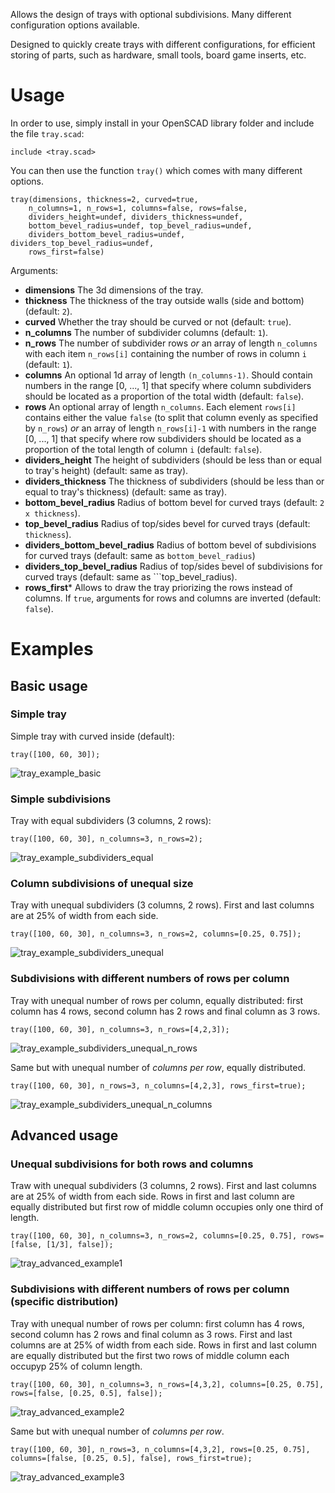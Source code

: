 Allows the design of trays with optional subdivisions. Many different configuration options available.

Designed to quickly create trays with different configurations, for efficient storing of parts, such as hardware, small tools, board game inserts, etc.

# Usage

In order to use, simply install in your OpenSCAD library folder and include the file ```tray.scad```:

```openscad
include <tray.scad>
```

You can then use the function ```tray()``` which comes with many different options.

```openscad
tray(dimensions, thickness=2, curved=true,
    n_columns=1, n_rows=1, columns=false, rows=false,
    dividers_height=undef, dividers_thickness=undef,
    bottom_bevel_radius=undef, top_bevel_radius=undef,
    dividers_bottom_bevel_radius=undef, dividers_top_bevel_radius=undef,
    rows_first=false)
```

Arguments:
* **dimensions** The 3d dimensions of the tray.
* **thickness** The thickness of the tray outside walls (side and bottom) (default: ```2```).
* **curved** Whether the tray should be curved or not (default: ```true```).
* **n_columns** The number of subdivider columns (default: ```1```).
* **n_rows** The number of subdivider rows *or* an array of length ```n_columns``` with each item ```n_rows[i]``` containing the number of rows in column ```i``` (default: ```1```).
* **columns** An optional 1d array of length ```(n_columns-1)```. Should contain numbers in the range [0, ..., 1] that specify where column subdividers should be located as a proportion of the total width (default: ```false```).
* **rows** An optional array of length ```n_columns```. Each element ```rows[i]``` contains either the value ```false``` (to split that column evenly as specified by ```n_rows```) *or* an array of length ```n_rows[i]-1``` with numbers in the range [0, ..., 1] that specify where row subdividers should be located as a proportion of the total length of column ```i``` (default: ```false```).
* **dividers_height** The height of subdividers (should be less than or equal to tray's height) (default: same as tray).
* **dividers_thickness** The thickness of subdividers (should be less than or equal to tray's thickness) (default: same as tray).
* **bottom_bevel_radius** Radius of bottom bevel for curved trays (default: ```2 x thickness```).
* **top_bevel_radius** Radius of top/sides bevel for curved trays (default: ```thickness```).
* **dividers_bottom_bevel_radius** Radius of bottom bevel of subdivisions for curved trays (default: same as ```bottom_bevel_radius```)
* **dividers_top_bevel_radius** Radius of top/sides bevel of subdivisions for curved trays (default: same as ```top_bevel_radius).
* **rows_first*** Allows to draw the tray priorizing the rows instead of columns. If ```true```, arguments for rows and columns are inverted (default: ```false```).


# Examples

## Basic usage

### Simple tray

Simple tray with curved inside (default):

```openscad
tray([100, 60, 30]);
```
![tray_example_basic](https://user-images.githubusercontent.com/791244/151715318-17cfad2f-fbd2-43f9-9e35-d561f216f50a.png)

### Simple subdivisions

Tray with equal subdividers (3 columns, 2 rows):
```openscad
tray([100, 60, 30], n_columns=3, n_rows=2);
```
![tray_example_subdividers_equal](https://user-images.githubusercontent.com/791244/151715323-8862e26d-2bf8-4224-a2ee-1f0582489519.png)

### Column subdivisions of unequal size

Tray with unequal subdividers (3 columns, 2 rows). First and last columns are at 25% of width from each side.
```openscad
tray([100, 60, 30], n_columns=3, n_rows=2, columns=[0.25, 0.75]);
```
![tray_example_subdividers_unequal](https://user-images.githubusercontent.com/791244/151715333-58a6b24d-582c-48ac-9bda-a060da336190.png)

### Subdivisions with different numbers of rows per column

Tray with unequal number of rows per column, equally distributed: first column has 4 rows, second column has 2 rows and final column as 3 rows.
```openscad
tray([100, 60, 30], n_columns=3, n_rows=[4,2,3]);
```
![tray_example_subdividers_unequal_n_rows](https://user-images.githubusercontent.com/791244/151715427-ec4976b6-a0dc-4d7f-ad88-d4f3d9f0723e.png)

Same but with unequal number of *columns per row*, equally distributed.
```openscad
tray([100, 60, 30], n_rows=3, n_columns=[4,2,3], rows_first=true);
```
![tray_example_subdividers_unequal_n_columns](https://user-images.githubusercontent.com/791244/151715872-2ad8439a-8d7c-4465-9b81-0d60bcc71f7b.png)

## Advanced usage

### Unequal subdivisions for both rows and columns

Traw with unequal subdividers (3 columns, 2 rows). First and last columns are at 25% of width from each side. Rows in first and last column are equally distributed but first row of middle column occupies only one third of length.
```openscad
tray([100, 60, 30], n_columns=3, n_rows=2, columns=[0.25, 0.75], rows=[false, [1/3], false]);
```
![tray_advanced_example1](https://user-images.githubusercontent.com/791244/151715600-0b6faa30-b02a-4b38-a1db-0b92f049dc8b.png)

### Subdivisions with different numbers of rows per column (specific distribution)

Tray with unequal number of rows per column: first column has 4 rows, second column has 2 rows and final column as 3 rows. First and last columns are at 25% of width from each side. Rows in first and last column are equally distributed but the first two rows of middle column each occupyp 25% of column length.
```openscad
tray([100, 60, 30], n_columns=3, n_rows=[4,3,2], columns=[0.25, 0.75], rows=[false, [0.25, 0.5], false]);
```
![tray_advanced_example2](https://user-images.githubusercontent.com/791244/151715821-8bf5c8da-3543-458f-a0fe-f72d3c410ac2.png)

Same but with unequal number of *columns per row*.
```openscad
tray([100, 60, 30], n_rows=3, n_columns=[4,3,2], rows=[0.25, 0.75], columns=[false, [0.25, 0.5], false], rows_first=true);
```
![tray_advanced_example3](https://user-images.githubusercontent.com/791244/151715975-e99d159d-875f-447a-9a6f-d8190a8cc968.png)
